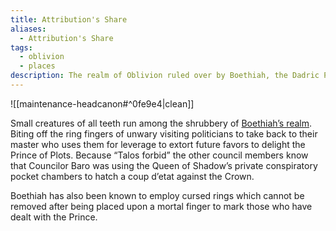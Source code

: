 ```yaml
---
title: Attribution's Share
aliases:
  - Attribution's Share
tags:
  - oblivion
  - places
description: The realm of Oblivion ruled over by Boethiah, the Dadric Prince of deceit.
---
```

![[maintenance-headcanon#^0fe9e4|clean]]

Small creatures of all teeth run among the shrubbery of [Boethiah’s realm](https://en.uesp.net/wiki/Lore:Attribution%27s_Share). Biting off the ring fingers of unwary visiting politicians to take back to their master who uses them for leverage to extort future favors to delight the Prince of Plots. Because “Talos forbid” the other council members know that Councilor Baro was using the Queen of Shadow’s private conspiratory pocket chambers to hatch a coup d’etat against the Crown.

Boethiah has also been known to employ cursed rings which cannot be removed after being placed upon a mortal finger to mark those who have dealt with the Prince.